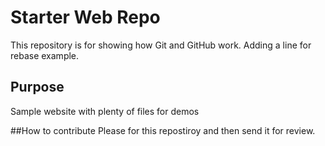 # Starter Web Repo

This repository is for showing how Git and GitHub work.
Adding a line for rebase example.

## Purpose

Sample website with plenty of files for demos

##How to contribute
Please for this repostiroy and then send it for review.